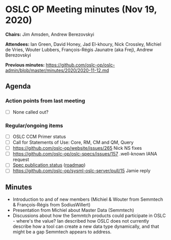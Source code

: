# OSLC OP Meeting minutes (Nov 19, 2020)

**Chairs:** Jim Amsden, Andrew Berezovskyi

**Attendees:** Ian Green, David Honey, Jad El-khoury, Nick Crossley, Michiel de Vries, Wouter Lubbers, François-Régis Jaunatre (aka Frej), Andrew Berezovskyi

**Previous minutes:** https://github.com/oslc-op/oslc-admin/blob/master/minutes/2020/2020-11-12.md

## Agenda

### Action points from last meeting

- [ ] None called out?

### Regular/ongoing items

- [ ] OSLC CCM Primer status
- [ ] Call for Statements of Use: Core, RM, CM and QM, Query
- [ ] https://github.com/oslc-op/website/issues/265 Nick NS fixes
- [ ] https://github.com/oslc-op/oslc-specs/issues/157 .well-known IANA request
- [ ] [Spec publication status](https://github.com/oasis-open-projects/administration/issues) ([roadmap](https://docs.google.com/spreadsheets/d/1phBv2PHh14VSZboBpmq4KuWn8hw4wZr2qHGVB2W6PIY/edit#gid=0))
- [ ] https://github.com/oslc-op/sysml-oslc-server/pull/15 Jamie reply

## Minutes

 - Introduction to and of new members (Michiel & Wouter from Semmtech & François-Régis from SodiusWillert)
 - Presentation from Michiel about Master Data (Semmtech)
 - Discussions about how the Semmtch products could participate in OSLC - where's the value? Ian described how OSLC does not currently describe how a tool can create a new data type dynamically, and that might be a gap Semmtech appears to address.

